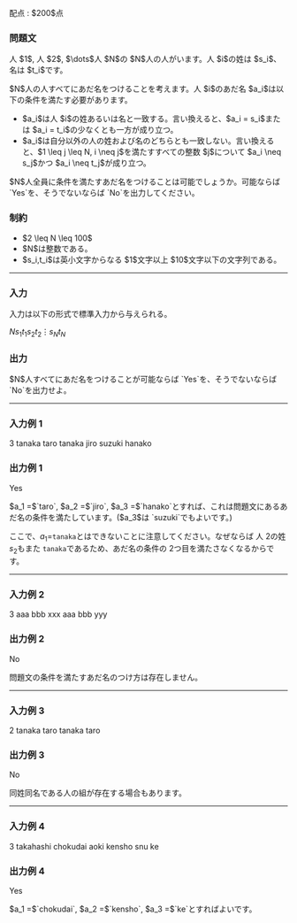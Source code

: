 
<div>

<span>

<span>

<p>
配点 : $200$点
</p>

<div>

<section>

### **問題文**

<p>
人 $1$, 人 $2$, $\dots$人 $N$の $N$人の人がいます。人 $i$の姓は $s_i$、名は $t_i$です。
</p>

<p>
$N$人の人すべてにあだ名をつけることを考えます。人 $i$のあだ名 $a_i$は以下の条件を満たす必要があります。
</p>

<ul>

<li>
$a_i$は人 $i$の姓あるいは名と一致する。言い換えると、$a_i = s_i$または $a_i = t_i$の少なくとも一方が成り立つ。
</li>

<li>
$a_i$は自分以外の人の姓および名のどちらとも一致しない。言い換えると、$1 \leq j \leq N, i \neq j$を満たすすべての整数 $j$について $a_i \neq s_j$かつ $a_i \neq t_j$が成り立つ。
</li>

</ul>

<p>
$N$人全員に条件を満たすあだ名をつけることは可能でしょうか。可能ならば `Yes`を、そうでないならば `No`を出力してください。
</p>

</section>

</div>

<div>

<section>

### **制約**

<ul>

<li>
$2 \leq N \leq 100$
</li>

<li>
$N$は整数である。
</li>

<li>
$s_i,t_i$は英小文字からなる $1$文字以上 $10$文字以下の文字列である。
</li>

</ul>

</section>

</div>

---

<div>

<div>

<section>

### **入力**

<p>
入力は以下の形式で標準入力から与えられる。
</p>

<div>

$N$$s_1$$t_1$$s_2$$t_2$$\vdots$$s_N$$t_N$
</div>

</section>

</div>

<div>

<section>

### **出力**

<p>
$N$人すべてにあだ名をつけることが可能ならば `Yes`を、そうでないならば `No`を出力せよ。
</p>

</section>

</div>

</div>

---

<div>

<section>

### **入力例 1**

<div>

3
tanaka taro
tanaka jiro
suzuki hanako

</div>

</section>

</div>

<div>

<section>

### **出力例 1**

<div>

Yes

</div>

<p>
$a_1 =$`taro`, $a_2 =$`jiro`, $a_3 =$`hanako`とすれば、これは問題文にあるあだ名の条件を満たしています。($a_3$は `suzuki`でもよいです。)

ここで、$a_1 =$`tanaka`とはできないことに注意してください。なぜならば 人 $2$の姓 $s_2$もまた `tanaka`であるため、あだ名の条件の $2$つ目を満たさなくなるからです。
</p>

</section>

</div>

---

<div>

<section>

### **入力例 2**

<div>

3
aaa bbb
xxx aaa
bbb yyy

</div>

</section>

</div>

<div>

<section>

### **出力例 2**

<div>

No

</div>

<p>
問題文の条件を満たすあだ名のつけ方は存在しません。
</p>

</section>

</div>

---

<div>

<section>

### **入力例 3**

<div>

2
tanaka taro
tanaka taro

</div>

</section>

</div>

<div>

<section>

### **出力例 3**

<div>

No

</div>

<p>
同姓同名である人の組が存在する場合もあります。
</p>

</section>

</div>

---

<div>

<section>

### **入力例 4**

<div>

3
takahashi chokudai
aoki kensho
snu ke

</div>

</section>

</div>

<div>

<section>

### **出力例 4**

<div>

Yes

</div>

<p>
$a_1 =$`chokudai`, $a_2 =$`kensho`, $a_3 =$`ke`とすればよいです。 
</p>

</section>

</div>

</span>

</span>

</div>

